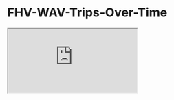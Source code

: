 # FHV-WAV-Trips-Over-Time

<iframe src="https://github.com/jchang96/FHV-WAV-Trips-Over-Time/blob/master/Time%20Series%20Map.html"></iframe>
